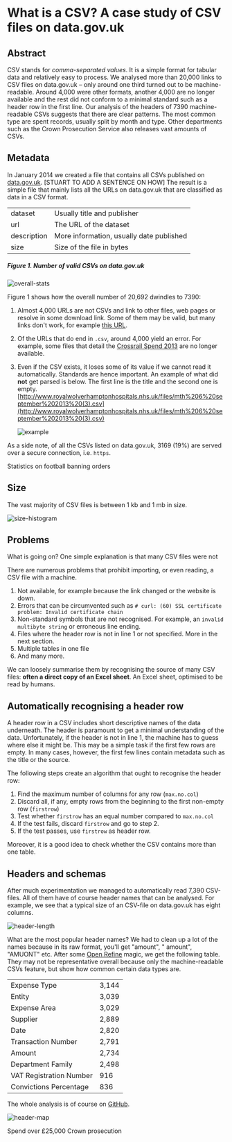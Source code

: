 # What is a CSV? A case study of CSV files on data.gov.uk


## Abstract

CSV stands for *comma-separated values*. It is a simple format for tabular data and relatively easy to process. We analysed more than 20,000 links to CSV files on data.gov.uk – only around one third turned out to be machine-readable. Around 4,000 were other formats, another 4,000 are no longer available and the rest did not conform to a minimal standard such as a header row in the first line. Our analysis of the headers of 7390 machine-readable CSVs suggests that there are clear patterns. The most common type are spent records, usually split by month and type. Other departments such as the Crown Prosecution Service also releases vast amounts of CSVs.



## Metadata

In January 2014 we created a file that contains all CSVs published on [data.gov.uk](http://data.gov.uk). [STUART TO ADD A SENTENCE ON HOW] The result is a simple file that mainly lists all the URLs on data.gov.uk that are classified as data in a CSV format. 

 
<table class="table offers table-horizontally-condensed">
  <tr>
    <td>dataset</td>
    <td>Usually title and publisher</td>
  </tr>
  <tr>
    <td>url</td>
    <td>The URL of the dataset</td>
  </tr>
  <tr>
    <td>description</td>
    <td>More information, usually date published</td>
  </tr>
  <tr>
    <td>size</td>
    <td>Size of the file in bytes</td>
  </tr>
</table>

##### Figure 1. Number of valid CSVs on data.gov.uk
![overall-stats](https://raw.github.com/theodi/R-projects/master/csv-stats/graphics/overall-stats.png)

Figure 1 shows how the overall number of 20,692 dwindles to 7390:

1. Almost 4,000 URLs are not CSVs and link to other files, web pages or resolve in some download link. Some of them may be valid, but many links don't work, for example [this URL](http://www.roh.nhs.uk/EasySiteWeb/GatewayLink.aspx?alId=1763).

2. Of the URLs that do end in `.csv`, around 4,000 yield an error. For example, some files that detail the [Crossrail Spend 2013](http://www.crossrail.co.uk/assets/library/document/c/original/crossrail_payments_period_13_2012-13.csv) are no longer available. 

3. Even if the CSV exists, it loses some of its value if we cannot read it automatically. Standards are hence important. An example of what did **not** get parsed is below. The first line is the title and the second one is empty. 
   [http://www.royalwolverhamptonhospitals.nhs.uk/files/mth%206%20september%202013%20(3).csv](http://www.royalwolverhamptonhospitals.nhs.uk/files/mth%206%20september%202013%20(3).csv)

   ![example](https://raw.github.com/theodi/R-projects/master/csv-stats/graphics/miss-header-example.png)


As a side note, of all the CSVs listed on data.gov.uk, 3169 (19%) are served over a secure connection, i.e. `https`.

Statistics on football banning orders	



## Size 

The vast majority of CSV files is between 1 kb and 1 mb in size. 

![size-histogram](https://raw.github.com/theodi/R-projects/master/csv-stats/graphics/histogram-size-of-csvs.png)


## Problems

What is going on? One simple explanation is that many CSV files were not 

There are numerous problems that prohibit importing, or even reading, a CSV file with a machine. 

1. Not available, for example because the link changed or the website is down.
2. Errors that can be circumvented such as `# curl: (60) SSL certificate problem: Invalid certificate chain`
3. Non-standard symbols that are not recognised. For example, an `invalid multibyte string` or erroneous line ending.
4. Files where the header row is not in line 1 or not specified. More in the next section.
5. Multiple tables in one file
6. And many more.

We can loosely summarise them by recognising the source of many CSV files: **often a direct copy of an Excel sheet**. An Excel sheet, optimised to be read by humans. 


## Automatically recognising a header row

A header row in a CSV includes short descriptive names of the data underneath. The header is paramount to get a minimal understanding of the data. Unfortunately, if the header is not in line 1, the machine has to guess where else it might be. This may be a simple task if the first few rows are empty. In many cases, however, the first few lines contain metadata such as the title or the source.

The following steps create an algorithm that ought to recognise the header row:

1. Find the maximum number of columns for any row (`max.no.col`)
1. Discard all, if any, empty rows from the beginning to the first non-empty row (`firstrow`) 
1. Test whether `firstrow` has an equal number compared to `max.no.col`
1. If the test fails, discard `firstrow` and go to step 2.
1. If the test passes, use `firstrow` as header row. 



Moreover, it is a good idea to check whether the CSV contains more than one table.


## Headers and schemas

After much experimentation we managed to automatically read 7,390 CSV-files. All of them have of course header names that can be analysed. For example, we see that a typical size of an CSV-file on data.gov.uk has eight columns.

![header-length](https://raw.github.com/theodi/R-projects/master/csv-stats/graphics/header-length-histogram.png)

What are the most popular header names? We had to clean up a lot of the names because in its raw format, you'll get "amount", " amount", "AMUONT" etc. After some [Open Refine](http://openrefine.org) magic, we get the following table. They may not be representative overall because only the machine-readable CSVs feature, but show how common certain data types are.

<table class="table offers table-horizontally-condensed">
 <tr><td>Expense Type</td><td>3,144</td></tr>
 <tr><td>Entity</td><td>3,039</td></tr>
 <tr><td>Expense Area</td><td>3,029</td></tr>
 <tr><td>Supplier</td><td>2,889</td></tr>
 <tr><td>Date</td><td>2,820</td></tr>
 <tr><td>Transaction Number</td><td>2,791</td></tr>
 <tr><td>Amount</td><td>2,734</td></tr>
 <tr><td>Department Family</td><td>2,498</td></tr>
 <tr><td>VAT Registration Number</td><td>916</td></tr>
 <tr><td>Convictions Percentage</td><td>836</td></tr>
</table>

The whole analysis is of course on [GitHub](https://github.com/theodi/R-projects/blob/master/csv-stats/csv-meta-analysis-data-gov.R).



![header-map](https://raw.github.com/theodi/R-projects/master/csv-stats/co-occurrence/top-headers-coocc.png)




Spend over £25,000
Crown prosecution





 
